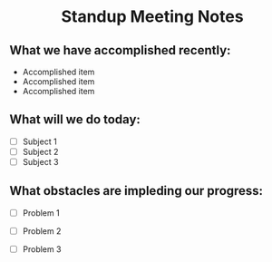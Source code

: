 <h1 style="text-align:center"> Standup Meeting Notes</h1>

## What we have accomplished recently:
- Accomplished item
- Accomplished item
- Accomplished item
  
## What will we do today:
- [ ] Subject 1
- [ ] Subject 2
- [ ] Subject 3

## What obstacles are impleding our progress:
- [ ] Problem 1
- [ ] Problem 2
- [ ] Problem 3

